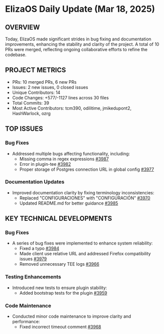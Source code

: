 # ElizaOS Daily Update (Mar 18, 2025)

## OVERVIEW 
Today, ElizaOS made significant strides in bug fixing and documentation improvements, enhancing the stability and clarity of the project. A total of 10 PRs were merged, reflecting ongoing collaborative efforts to refine the codebase.

## PROJECT METRICS
- PRs: 10 merged PRs, 6 new PRs
- Issues: 2 new issues, 0 closed issues
- Unique Contributors: 14
- Code Changes: +577/-1127 lines across 30 files
- Total Commits: 39
- Most Active Contributors: tcm390, odilitime, jmikedupont2, HashWarlock, ozrg

## TOP ISSUES
### Bug Fixes
- Addressed multiple bugs affecting functionality, including:
  - Missing comma in regex expressions [#3987](https://github.com/elizaos/eliza/pull/3987)
  - Error in plugin-tee [#3982](https://github.com/elizaos/eliza/pull/3982)
  - Proper storage of Postgres connection URL in global config [#3977](https://github.com/elizaos/eliza/pull/3977)

### Documentation Updates
- Improved documentation clarity by fixing terminology inconsistencies:
  - Replaced "CONFIGURACIONES" with "CONFIGURACIÓN" [#3970](https://github.com/elizaos/eliza/pull/3970)
  - Updated README.md for better guidance [#3985](https://github.com/elizaos/eliza/pull/3985)

## KEY TECHNICAL DEVELOPMENTS
### Bug Fixes
- A series of bug fixes were implemented to enhance system reliability:
  - Fixed a typo [#3984](https://github.com/elizaos/eliza/pull/3984)
  - Made client use relative URL and addressed Firefox compatibility issues [#3979](https://github.com/elizaos/eliza/pull/3979)
  - Removed unnecessary TEE logs [#3966](https://github.com/elizaos/eliza/pull/3966)

### Testing Enhancements
- Introduced new tests to ensure plugin stability:
  - Added bootstrap tests for the plugin [#3959](https://github.com/elizaos/eliza/pull/3959)

### Code Maintenance
- Conducted minor code maintenance to improve clarity and performance:
  - Fixed incorrect timeout comment [#3968](https://github.com/elizaos/eliza/pull/3968)